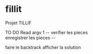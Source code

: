 # fillit
Projet TILLIF

TO DO
Read argv 1 --
verifier les pieces  
enregistrer les pieces --

faire le backtrack
afficher la solution
